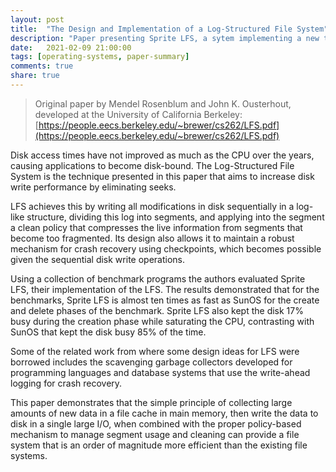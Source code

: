 ```yaml
---
layout: post
title:  "The Design and Implementation of a Log-Structured File System"
description: "Paper presenting Sprite LFS, a sytem implementing a new technique for disk storage management that speeds up both file writing and crash recovery."
date:   2021-02-09 21:00:00
tags: [operating-systems, paper-summary]
comments: true
share: true
---
```


> Original paper by Mendel Rosenblum and John K. Ousterhout, developed at the University of California
Berkeley: [https://people.eecs.berkeley.edu/~brewer/cs262/LFS.pdf](https://people.eecs.berkeley.edu/~brewer/cs262/LFS.pdf)

Disk access times have not improved as much as the CPU over the years, causing applications to become disk-bound. The Log-Structured File System is the technique presented in this paper that aims to increase disk write performance by eliminating seeks.

LFS achieves this by writing all modifications in disk sequentially in a log-like structure, dividing this log into segments, and applying into the segment a clean policy that compresses the live information from segments that become too fragmented. Its design also allows it to maintain a robust mechanism for crash recovery using checkpoints, which becomes possible given the sequential disk write operations.

Using a collection of benchmark programs the authors evaluated Sprite LFS, their implementation of the LFS. The results demonstrated that for the benchmarks, Sprite LFS is almost ten times as fast as SunOS for the create and delete phases of the benchmark. Sprite LFS also kept the disk 17% busy during the creation phase while saturating the CPU, contrasting with SunOS that kept the disk busy 85% of the time.

Some of the related work from where some design ideas for LFS were borrowed includes the scavenging garbage collectors developed for programming languages and database systems that use the write-ahead logging for crash recovery.

This paper demonstrates that the simple principle of collecting large amounts of new data in a file cache in main memory, then write the data to disk in a single large I/O, when combined with the proper policy-based mechanism to manage segment usage and cleaning can provide a file system that is an order of magnitude more efficient than the existing file systems. 

